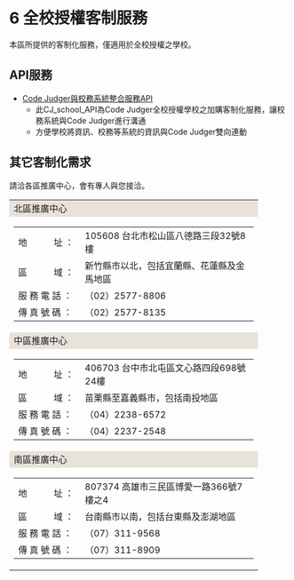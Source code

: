 # 6 全校授權客制服務

本區所提供的客制化服務，僅適用於全校授權之學校。

## API服務

- [Code Judger與校務系統整合服務API](chapter6/API_doc.md)
  - 此CJ_school_API為Code Judger全校授權學校之加購客制化服務，讓校務系統與Code Judger進行溝通
  - 方便學校將資訊、校務等系統的資訊與Code Judger雙向連動

## 其它客制化需求

請洽各區推廣中心，會有專人與您接洽。

<table>
<tbody><tr>
                                    <td height="25" colspan="3" bgcolor="E9E2DA">北區推廣中心 </td>
                                </tr>
                                <tr>
                                    <td colspan="3">
                                        <table width="400" border="0" cellpadding="0" cellspacing="0" >
                                            <tbody><tr>
                                                <td width="104" height="30">地　　　址 ：</td>
                                                <td height="30">105608 台北市松山區八德路三段32號8樓</td>
                                            </tr>
                                            <tr>
                                                <td height="30">區　　　域 ：</td>
                                                <td width="296">新竹縣市以北，包括宜蘭縣、花蓮縣及金馬地區 </td>
                                            </tr>
                                            <tr>
                                                <td height="30">服 務 電 話 ：</td>
                                                <td height="30">（02）2577-8806</td>
                                            </tr>
                                            <tr>
                                                <td height="30">傳 真 號 碼 ：</td>
                                                <td height="30">（02）2577-8135</td>
                                            </tr>
                                        </tbody></table>
                                    </td>
                                </tr>
                                <tr>
                                    <td height="25" colspan="3" bgcolor="E9E2DA">中區推廣中心 </td>
                                </tr>
                                <tr>
                                    <td colspan="3">
                                        <table width="400" border="0" cellpadding="0" cellspacing="0">
                                            <tbody><tr>
                                                <td width="104" height="30">地　　　址 ：</td>
                                                <td>406703 台中市北屯區文心路四段698號24樓</td>
                                            </tr>
                                            <tr>
                                                <td height="30">區　　　域 ：</td>
                                                <td width="296">苗栗縣至嘉義縣市，包括南投地區</td>
                                            </tr>
                                            <tr>
                                                <td height="30">服 務 電 話 ：</td>
                                                <td>（04）2238-6572</td>
                                            </tr>
                                            <tr>
                                                <td height="30">傳 真 號 碼 ：</td>
                                                <td>（04）2237-2548</td>
                                            </tr>
                                        </tbody></table>
                                    </td>
                                </tr>
                                <tr>
                                    <td height="25" colspan="3" bgcolor="E9E2DA">南區推廣中心 </td>
                                </tr>
                                <tr>
                                    <td colspan="3">
                                        <table width="400" border="0" cellpadding="0" cellspacing="0">
                                            <tbody><tr>
                                                <td width="104" height="30">地　　　址 ：</td>
                                                <td>807374 高雄市三民區博愛一路366號7樓之4</td>
                                            </tr>
                                            <tr>
                                                <td height="30">區　　　域 ：</td>
                                                <td width="296">台南縣市以南，包括台東縣及澎湖地區 </td>
                                            </tr>
                                            <tr>
                                                <td height="30">服 務 電 話 ：</td>
                                                <td>（07）311-9568</td>
                                            </tr>
                                            <tr>
                                                <td height="30">傳 真 號 碼 ：</td>
                                                <td>（07）311-8909</td>
                                            </tr>
                                        </tbody></table>
                                    </td>
                                </tr>
                            </tbody>
                            </table>
